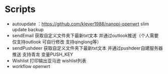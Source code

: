 # Scripts
* autoupdate ：https://github.com/klever1988/nanopi-openwrt  slim update backup
* sendEmail 获取自定义文件夹下最新txt文本 并通过outlook推送（个人需要 仅支持outlook 可自行修改 支持qinglong等）
* sendPushdeer 获取自定义文件夹下最新txt文本 并通过pushdeer自建服务器推送 支持青龙 变量PUSH_KEY
* Wishlist 打印输出亚马逊 wishlist列表
* workflow openwrt
